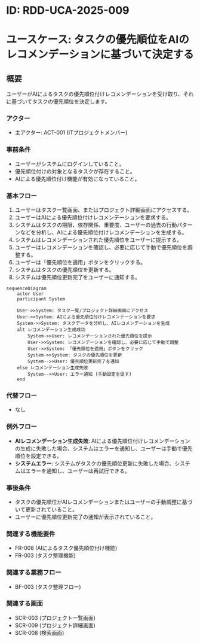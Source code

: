 # ID: RDD-UCA-2025-009

# ユースケース: タスクの優先順位をAIのレコメンデーションに基づいて決定する

## 概要

ユーザーがAIによるタスクの優先順位付けレコメンデーションを受け取り、それに基づいてタスクの優先順位を決定します。

### アクター

- 主アクター: ACT-001 (ITプロジェクトメンバー)

### 事前条件

- ユーザーがシステムにログインしていること。
- 優先順位付けの対象となるタスクが存在すること。
- AIによる優先順位付け機能が有効になっていること。

### 基本フロー

1. ユーザーはタスク一覧画面、またはプロジェクト詳細画面にアクセスする。
1. ユーザーはAIによる優先順位付けレコメンデーションを要求する。
1. システムはタスクの期限、依存関係、重要度、ユーザーの過去の行動パターンなどを分析し、AIによる優先順位付けレコメンデーションを生成する。
1. システムはレコメンデーションされた優先順位をユーザーに提示する。
1. ユーザーはレコメンデーションを確認し、必要に応じて手動で優先順位を調整する。
1. ユーザーは「優先順位を適用」ボタンをクリックする。
1. システムはタスクの優先順位を更新する。
1. システムは優先順位更新完了をユーザーに通知する。

```mermaid
sequenceDiagram
    actor User
    participant System

    User->>System: タスク一覧/プロジェクト詳細画面にアクセス
    User->>System: AIによる優先順位付けレコメンデーションを要求
    System->>System: タスクデータを分析し、AIレコメンデーションを生成
    alt レコメンデーション生成成功
        System->>User: レコメンデーションされた優先順位を提示
        User->>System: レコメンデーションを確認し、必要に応じて手動で調整
        User->>System: 「優先順位を適用」ボタンをクリック
        System->>System: タスクの優先順位を更新
        System-->>User: 優先順位更新完了を通知
    else レコメンデーション生成失敗
        System-->>User: エラー通知 (手動設定を促す)
    end
```

### 代替フロー

- なし

### 例外フロー

- **AIレコメンデーション生成失敗**:
  AIによる優先順位付けレコメンデーションの生成に失敗した場合、システムはエラーを通知し、ユーザーは手動で優先順位を設定できる。
- **システムエラー**: システムがタスクの優先順位更新に失敗した場合、システムはエラーを通知し、ユーザーは再試行できる。

### 事後条件

- タスクの優先順位がAIレコメンデーションまたはユーザーの手動調整に基づいて更新されていること。
- ユーザーに優先順位更新完了の通知が表示されていること。

### 関連する機能要件

- FR-008 (AIによるタスク優先順位付け機能)
- FR-003 (タスク整理機能)

### 関連する業務フロー

- BF-003 (タスク整理フロー)

### 関連する画面

- SCR-003 (プロジェクト一覧画面)
- SCR-009 (プロジェクト詳細画面)
- SCR-008 (検索画面)

